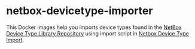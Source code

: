 # netbox-devicetype-importer
This Docker images help you imports device types found in the [NetBox Device Type Library Repository](https://github.com/netbox-community/devicetype-library) using import script in [Netbox Device Type Import](https://github.com/minitriga/Netbox-Device-Type-Library-Import).
